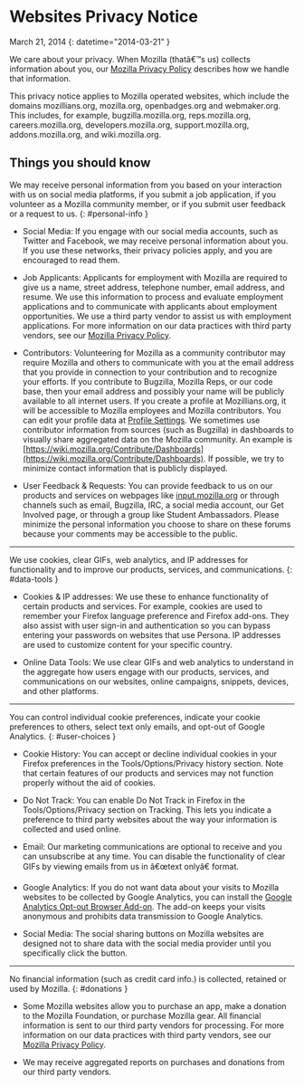 # Websites Privacy Notice

March 21, 2014
{: datetime="2014-03-21" }

We care about your privacy. When Mozilla (thatâ€™s us) collects information about you, our [Mozilla Privacy Policy](http://www.mozilla.org/en-US/privacy/) describes how we handle that information.

This privacy notice applies to Mozilla operated websites, which include the domains mozillians.org, mozilla.org, openbadges.org and webmaker.org. This includes, for example, bugzilla.mozilla.org, reps.mozilla.org, careers.mozilla.org, developers.mozilla.org, support.mozilla.org, addons.mozilla.org, and wiki.mozilla.org.

## Things you should know

We may receive personal information from you based on your interaction with us on social media platforms, if you submit a job application, if you volunteer as a Mozilla community member, or if you submit user feedback or a request to us. 
{: #personal-info }

* Social Media: If you engage with our social media accounts, such as Twitter and Facebook, we may receive personal information about you. If you use these networks, their privacy policies apply, and you are encouraged to read them.  

* Job Applicants: Applicants for employment with Mozilla are required to give us a name, street address, telephone number, email address, and resume. We use this information to process and evaluate employment applications and to communicate with applicants about employment opportunities. We use a third party vendor to assist us with employment applications. For more information on our data practices with third party vendors, see our [Mozilla Privacy Policy](http://www.mozilla.org/en-US/privacy/).

* Contributors: Volunteering for Mozilla as a community contributor may require Mozilla and others to communicate with you at the email address that you provide in connection to your contribution and to recognize your efforts. If you contribute to Bugzilla, Mozilla Reps, or our code base, then your email address and possibly your name will be publicly available to all internet users. If you create a profile at Mozillians.org, it will be accessible to Mozilla employees and Mozilla contributors. You can edit your profile data at [Profile Settings](https://mozillians.org/user/edit). We sometimes use contributor information from sources (such as Bugzilla) in dashboards to visually share aggregated data on the Mozilla community. An example is [https://wiki.mozilla.org/Contribute/Dashboards](https://wiki.mozilla.org/Contribute/Dashboards). If possible, we try to minimize contact information that is publicly displayed.

* User Feedback & Requests:  You can provide feedback to us on our products and services on webpages like [input.mozilla.org](https://input.mozilla.org/) or through channels such as email, Bugzilla, IRC, a social media account, our Get Involved page, or through a group like Student Ambassadors. Please minimize the personal information you choose to share on these forums because your comments may be accessible to the public.

---------------------------------------

We use cookies, clear GIFs, web analytics, and IP addresses for functionality and to improve our products, services, and communications. 
{: #data-tools }

* Cookies & IP addresses: We use these to enhance functionality of certain products and services. For example, cookies are used to remember your Firefox language preference and Firefox add-ons. They also assist with user sign-in and authentication so you can bypass entering your passwords on websites that use Persona.  IP addresses are used to customize content for your specific country.

* Online Data Tools: We use clear GIFs and web analytics to understand in the aggregate how users engage with our products, services, and communications on our websites, online campaigns, snippets, devices, and other platforms.

---------------------------------------

You can control individual cookie preferences, indicate your cookie preferences to others, select text only emails, and opt-out of Google Analytics. 
{: #user-choices }

* Cookie History: You can accept or decline individual cookies in your Firefox preferences in the Tools/Options/Privacy history section. Note that certain features of our products and services may not function properly without the aid of cookies.

* Do Not Track: You can enable Do Not Track in Firefox in the Tools/Options/Privacy section on Tracking. This lets you indicate a preference to third party websites about the way your information is collected and used online.

* Email: Our marketing communications are optional to receive and you can unsubscribe at any time. You can disable the functionality of clear GIFs by viewing emails from us in â€œtext onlyâ€ format.

* Google Analytics: If you do not want data about your visits to Mozilla websites to be collected by Google Analytics, you can install the [Google Analytics Opt-out Browser Add-on](https://tools.google.com/dlpage/gaoptout). The add-on keeps your visits anonymous and prohibits data transmission to Google Analytics.

* Social Media: The social sharing buttons on Mozilla websites are designed not to share data with the social media provider until you specifically click the button.

---------------------------------------

No financial information (such as credit card info.) is collected, retained or used by Mozilla. 
{: #donations }

* Some Mozilla websites allow you to purchase an app, make a donation to the Mozilla Foundation, or purchase Mozilla gear.  All financial information is sent to our third party vendors for processing. For more information on our data practices with third party vendors, see our [Mozilla Privacy Policy](http://www.mozilla.org/en-US/privacy/).

* We may receive aggregated reports on purchases and donations from our third party vendors. 
